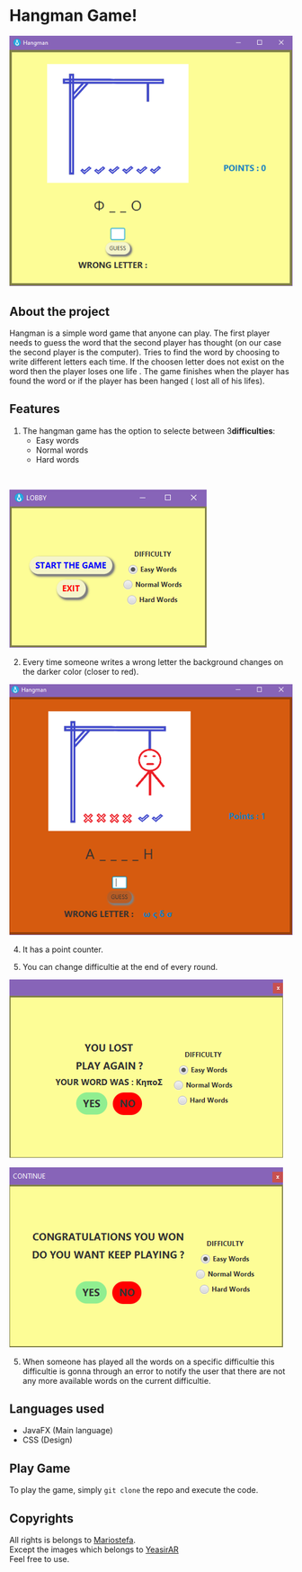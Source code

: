 # Hangman Game! 
![Main Game](https://raw.githubusercontent.com/Mariostefa/Hangman/master/game_photos/game.png)

About the project
-
Hangman is a simple word game that anyone can play. The first player needs to guess the word that the second player has thought (on our case the second player is the computer). Tries to find the word by choosing to write different letters each time. If the choosen letter does not exist on the word then the player loses one life . The game finishes when the player has found the word or if the player has been hanged ( lost all of his lifes).


Features
-
 1. The hangman game has the option to selecte between 3**difficulties**:</br>
	 - Easy  words  
	 - Normal words 
	 -  Hard words
</br>

![Menu](https://raw.githubusercontent.com/Mariostefa/Hangman/master/game_photos/start.png)
 
 2. Every time someone writes a wrong letter the background changes on the darker color (closer to red).
    
![wrong choices of letters](https://raw.githubusercontent.com/Mariostefa/Hangman/master/game_photos/color_change.png)
 
 4. It has a point counter.
 
 5. You can change difficultie at the end of every round.
 
 ![round lost / word not found](https://raw.githubusercontent.com/Mariostefa/Hangman/master/game_photos/lose.png)
 
 ![round won / word found ](https://raw.githubusercontent.com/Mariostefa/Hangman/master/game_photos/win.png)
 
 5. When someone has played all the words on a specific difficultie this difficultie is gonna through an error to notify the user that there are not any more available words on the current difficultie.
 
Languages used
-
 - JavaFX (Main language)
 - CSS (Design)
 
 Play Game
 -
 To play the game, simply `git clone` the repo and execute the code.
 
 Copyrights
 -
 All rights is belongs to [Mariostefa](https://github.com/Mariostefa). </br>
 Except the images which belongs to [YeasirAR](https://github.com/YeasirAR) </br>
 Feel free to use.
